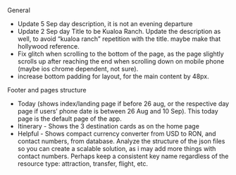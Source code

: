 General

- Update 5 Sep day description, it is not an evening departure
- Update 2 Sep day Title to be Kualoa Ranch. Update the description as well, to avoid “kualoa ranch” repetition with the title. maybe make that hollywood reference.
- Fix glitch when scrolling to the bottom of the page, as the page slightly scrolls up after reaching the end when scrolling down on mobile phone (maybe ios chrome dependent, not sure).
- increase bottom padding for layout, for the main content by 48px.

Footer and pages structure

- Today (shows index/landing page if before 26 aug, or the respective day page if users’ phone date is between 26 Aug and 10 Sep). This today page is the default page of the app.
- Itinerary - Shows the 3 destination cards as on the home page
- Helpful - Shows compact currency converter from USD to RON, and contact numbers, from database. Analyze the structure of the json files so you can create a scalable solution, as i may add more things with contact numbers. Perhaps keep a consistent key name regardless of the resource type: attraction, transfer, flight, etc.
